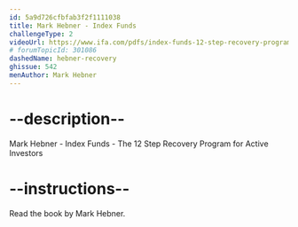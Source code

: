 ```yaml
---
id: 5a9d726cfbfab3f2f1111038
title: Mark Hebner - Index Funds
challengeType: 2
videoUrl: https://www.ifa.com/pdfs/index-funds-12-step-recovery-program-for-active-investors.pdf
# forumTopicId: 301086
dashedName: hebner-recovery
ghissue: 542
menAuthor: Mark Hebner
---
```


# --description--

Mark Hebner - Index Funds - The 12 Step Recovery Program for Active Investors

# --instructions--

Read the book by Mark Hebner.